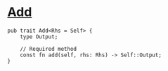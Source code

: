 
# <a href="https://doc.rust-lang.org/std/ops/trait.Add.html" target="_ blank">Add</a>
```
pub trait Add<Rhs = Self> {
    type Output;

    // Required method
    const fn add(self, rhs: Rhs) -> Self::Output;
}
```
